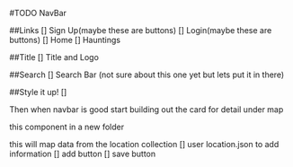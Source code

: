 #TODO NavBar

##Links
[] Sign Up(maybe these are buttons)
[] Login(maybe these are buttons)
[] Home
[] Hauntings

##Title
[] Title and Logo

##Search
[] Search Bar (not sure about this one yet but lets put it in there)

##Style it up!
[]

Then when navbar is good start building out the card for detail under map

this component in a new folder

this will map data from the location collection
[] user location.json to add information
[] add button
[] save button
